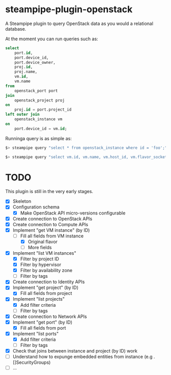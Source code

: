 # steampipe-plugin-openstack

A Steampipe plugin to query OpenStack data as you would a relational database.

At the moment you can run queries such as:

```sql
select 
    port.id, 
    port.device_id, 
    port.device_owner, 
    proj.id, 
    proj.name, 
    vm.id, 
    vm.name 
from 
    openstack_port port 
join 
    openstack_project proj 
on 
    proj.id = port.project_id 
left outer join 
    openstack_instance vm 
on 
    port.device_id = vm.id;
```

Runninga query is as simple as:

```bash
$> steampipe query "select * from openstack_instance where id = 'foo';"

$> steampipe query "select vm.id, vm.name, vm.host_id, vm.flavor_sockets, vm.flavor_disk, prj.name, prj.enabled, prj.id from openstack_instance vm, openstack_project prj where vm.id = '12345678-90ab-cdef-1234-567890abcdef' and vm.project_id = prj.id;"
```

# TODO

This plugin is still in the very early stages.

- [x] Skeleton
- [x] Configuration schema
    - [X] Make OpenStack API micro-versions configurable
- [X] Create connection to OpenStack APIs
- [X] Create connection to Compute APIs
- [X] Implement "get VM instance" (by ID)
    - [ ] Fill all fields from VM instance
        - [X] Original flavor
        - [ ] More fields
- [X] Implement "list VM instances"
    - [X] Filter by project ID
    - [X] Filter by hypervisor
    - [X] Filter by availability zone
    - [ ] Filter by tags
- [X] Create connection to Identity APIs
- [X] Implement "get project" (by ID)
    - [X] Fill all fields from project
- [X] Implement "list projects"
    - [X] Add filter criteria
    - [ ] Filter by tags

- [X] Create connection to Network APIs
- [X] Implement "get port" (by ID)
    - [X] Fill all fields from port
- [X] Implement "list ports"
    - [X] Add filter criteria
    - [ ] Filter by tags    
- [X] Check that joins between instance and project (by ID) work
- [ ] Understand how to expunge embedded entities from instance (e.g . []SecurityGroups)
- [ ] ...
